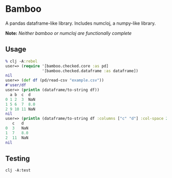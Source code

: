 # Bamboo
A pandas dataframe-like library. Includes numcloj, a numpy-like library. 

**Note:** *Neither bamboo or numcloj are functionally complete*

## Usage
```clojure
% clj -A:rebel
user=> (require '[bamboo.checked.core :as pd] 
                '[bamboo.checked.dataframe :as dataframe])
nil
user=> (def df (pd/read-csv "example.csv"))
#'user/df
user=> (println (dataframe/to-string df))
  a b  c  d  
0 1 2  3  NaN
1 5 6  7  8.0
2 9 10 11 NaN
nil
user=> (println (dataframe/to-string df :columns ["c" "d"] :col-space 2))
   c   d  
0  3   NaN
1  7   8.0
2  11  NaN
nil
```

## Testing
`clj -A:test`

